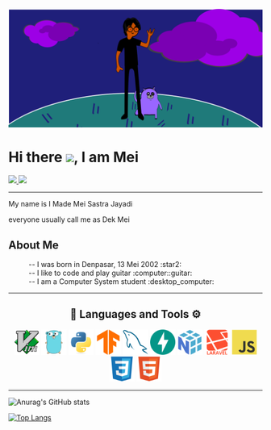 ![alt text](https://github.com/MeiSastraJayadi/MeiSastraJayadi/blob/master/full_ats_3.png "Mei's Profile")
# Hi there <img src="https://raw.githubusercontent.com/MartinHeinz/MartinHeinz/master/wave.gif" width="30px">, I am Mei
<div id="social-badges">
  <a href="https://id.linkedin.com/in/mei-sastra-jayadi-044625231">
    <img src="https://img.shields.io/badge/LinkedIn-blue?logo=linkedin&logoColor=white&style=for-the-badge"/>
  </a>
  <a href="https://www.instagram.com/dekmei_13">
    <img src="https://img.shields.io/badge/Instagram-E4505F?style=for-the-badge&logo=instagram&logoColor=white"/>
  </a>
</div>

---

My name is I Made Mei Sastra Jayadi

everyone usually call me as Dek Mei

## About Me

<dd>-- I was born in Denpasar, 13 Mei 2002 :star2:</dd>

<dd>-- I like to code and play guitar :computer::guitar:</dd>

<dd>-- I am a Computer System student :desktop_computer:</dd>

---
<div align="center">

## :wrench: Languages and Tools :gear:

</div>

<div align="center">
  <img src="https://github.com/devicons/devicon/blob/master/icons/vim/vim-original.svg" alt="vim" width="50" height="50"/>
  <img src="https://github.com/devicons/devicon/blob/master/icons/go/go-original.svg" alt="go" width="50" height="50"/>
  <img src="https://github.com/devicons/devicon/blob/master/icons/python/python-original.svg" alt="python" width="50" height="50"/>
  <img src="https://github.com/devicons/devicon/blob/master/icons/tensorflow/tensorflow-original.svg" alt="tf" width="50" height="50"/>
  <img src="https://github.com/devicons/devicon/blob/master/icons/mysql/mysql-original.svg" alt="tf" width="50" height="50"/>
  <img src="https://github.com/devicons/devicon/blob/master/icons/fastapi/fastapi-original.svg" alt="fa" width="50" height="50"/>
  <img src="https://github.com/devicons/devicon/blob/master/icons/numpy/numpy-original.svg" alt="numpy" width="50" height="50"/>
  <img src="https://github.com/devicons/devicon/blob/master/icons/laravel/laravel-plain-wordmark.svg" alt="laravel" width="50" height="50"/>
  <img src="https://github.com/devicons/devicon/blob/master/icons/javascript/javascript-original.svg" alt="js" width="50" height="50"/>
  <img src="https://github.com/devicons/devicon/blob/master/icons/css3/css3-original.svg" alt="css" width="50" height="50"/>
  <img src="https://github.com/devicons/devicon/blob/master/icons/html5/html5-original.svg" alt="css" width="50" height="50"/>
</div>

---

![Anurag's GitHub stats](https://github-readme-stats.vercel.app/api?username=MeiSastraJayadi&show_icons=true&theme=tokyonight)

[![Top Langs](https://github-readme-stats.vercel.app/api/top-langs/?username=MeiSastraJayadi&layout=compact7theme=tokyonight)](https://github.com/anuraghazra/github-readme-stats)




